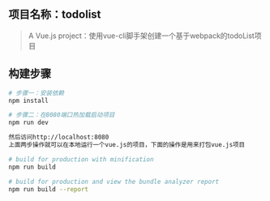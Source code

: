 ## 项目名称：todolist

> A Vue.js project：使用vue-cli脚手架创建一个基于webpack的todoList项目

## 构建步骤

``` bash
# 步骤一：安装依赖
npm install

# 步骤二：在8080端口热加载启动项目
npm run dev

然后访问http://localhost:8080
上面两步操作就可以在本地运行一个vue.js的项目，下面的操作是用来打包vue.js项目

# build for production with minification
npm run build

# build for production and view the bundle analyzer report
npm run build --report
```

